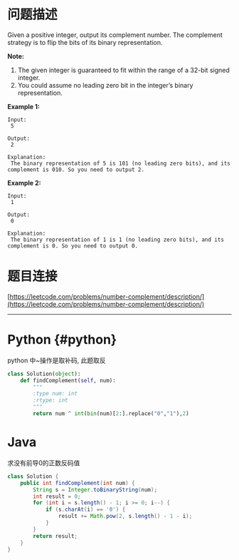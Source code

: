 # 问题描述

Given a positive integer, output its complement number. The complement strategy is to flip the bits of its binary representation.

**Note:**

1. The given integer is guaranteed to fit within the range of a 32-bit signed integer.
2. You could assume no leading zero bit in the integer’s binary representation.

**Example 1:**

```
Input:
 5

Output:
 2

Explanation:
 The binary representation of 5 is 101 (no leading zero bits), and its complement is 010. So you need to output 2.
```

**Example 2:**

```
Input:
 1

Output:
 0

Explanation:
 The binary representation of 1 is 1 (no leading zero bits), and its complement is 0. So you need to output 0.
```

# 题目连接

[https://leetcode.com/problems/number-complement/description/](https://leetcode.com/problems/number-complement/description/)

---

# Python {#python}

python 中~操作是取补码, 此题取反

```python
class Solution(object):
    def findComplement(self, num):
        """
        :type num: int
        :rtype: int
        """
        return num ^ int(bin(num)[2:].replace("0","1"),2)
```

# Java

求没有前导0的正数反码值

```java
class Solution {
    public int findComplement(int num) {
        String s = Integer.toBinaryString(num);
        int result = 0;
        for (int i = s.length() - 1; i >= 0; i--) {
            if (s.charAt(i) == '0') {
                result += Math.pow(2, s.length() - 1 - i);
            }
        }
        return result;
    }
}
```




